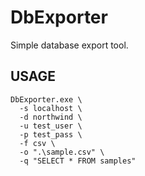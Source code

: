 # DbExporter

Simple database export tool.

## USAGE

```
DbExporter.exe \
  -s localhost \
  -d northwind \
  -u test_user \
  -p test_pass \
  -f csv \
  -o ".\sample.csv" \
  -q "SELECT * FROM samples"
```

